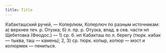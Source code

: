 ```yaml
---
title: Title
---
```


Кабакташский ручей, — Коперлюм, Коперлюч по разным источникам: а) верхнее теч.
р. Отузка; б) л. пр. р. Отузка, впад. в сев. части нп Щебетовка (Феодос.) — 1)
ср. б. нп Кабакташ по л. берегу (тюрк. кабак — тыква, таш — камень); 2, 3) ср.
тюрк. копыр, копюр — мост и копюрмек — пениться.
